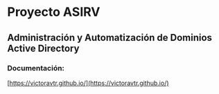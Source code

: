 # Proyecto ASIRV
## Administración y Automatización de Dominios Active Directory

### Documentación:
[https://victoravtr.github.io/](https://victoravtr.github.io/)
